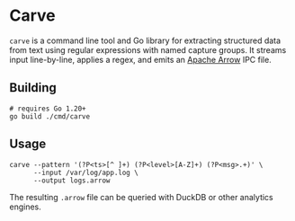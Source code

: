 # Carve

`carve` is a command line tool and Go library for extracting structured data from text using regular expressions with named capture groups. It streams input line-by-line, applies a regex, and emits an [Apache Arrow](https://arrow.apache.org/) IPC file.

## Building

```
# requires Go 1.20+
go build ./cmd/carve
```

## Usage

```
carve --pattern '(?P<ts>[^ ]+) (?P<level>[A-Z]+) (?P<msg>.+)' \
      --input /var/log/app.log \
      --output logs.arrow
```

The resulting `.arrow` file can be queried with DuckDB or other analytics engines.
